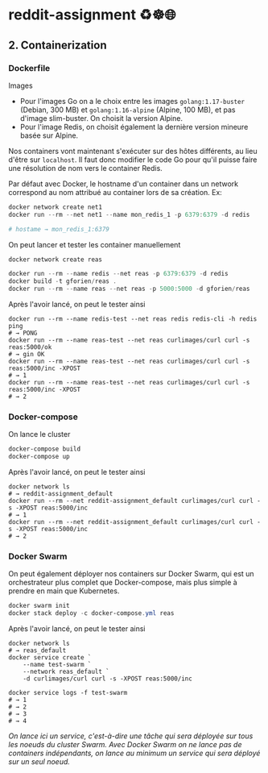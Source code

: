 # reddit-assignment ♻☸🌐
## 2. Containerization

### Dockerfile
Images
- Pour l'images Go on a le choix entre les images `golang:1.17-buster` (Debian, 300 MB)
  et `golang:1.16-alpine` (Alpine, 100 MB), et pas d'image slim-buster. On choisit la 
  version Alpine.
- Pour l'image Redis, on choisit également la dernière version mineure basée sur Alpine.

Nos containers vont maintenant s'exécuter sur des hôtes différents, au lieu d'être sur
`localhost`. Il faut donc modifier le code Go pour qu'il puisse faire une résolution de
nom vers le container Redis.

Par défaut avec Docker, le hostname d'un container dans un network correspond au nom
attribué au container lors de sa création. Ex:
```powershell
docker network create net1
docker run --rm --net net1 --name mon_redis_1 -p 6379:6379 -d redis

# hostame → mon_redis_1:6379
```

On peut lancer et tester les container manuellement
```powershell
docker network create reas

docker run --rm --name redis --net reas -p 6379:6379 -d redis
docker build -t gforien/reas .
docker run --rm --name reas --net reas -p 5000:5000 -d gforien/reas
```

Après l'avoir lancé, on peut le tester ainsi
```
docker run --rm --name redis-test --net reas redis redis-cli -h redis ping
# → PONG
docker run --rm --name reas-test --net reas curlimages/curl curl -s reas:5000/ok
# → gin OK
docker run --rm --name reas-test --net reas curlimages/curl curl -s reas:5000/inc -XPOST
# → 1
docker run --rm --name reas-test --net reas curlimages/curl curl -s reas:5000/inc -XPOST
# → 2
```

### Docker-compose

On lance le cluster
```powershell
docker-compose build
docker-compose up
```

Après l'avoir lancé, on peut le tester ainsi
```
docker network ls
# → reddit-assignment_default
docker run --rm --net reddit-assignment_default curlimages/curl curl -s -XPOST reas:5000/inc
# → 1
docker run --rm --net reddit-assignment_default curlimages/curl curl -s -XPOST reas:5000/inc
# → 2
```

### Docker Swarm

On peut également déployer nos containers sur Docker Swarm, qui est un orchestrateur plus
complet que Docker-compose, mais plus simple à prendre en main que Kubernetes.

```powershell
docker swarm init
docker stack deploy -c docker-compose.yml reas
```

Après l'avoir lancé, on peut le tester ainsi
```
docker network ls
# → reas_default
docker service create `
    --name test-swarm `
    --network reas_default `
    -d curlimages/curl curl -s -XPOST reas:5000/inc

docker service logs -f test-swarm
# → 1
# → 2
# → 3
# → 4
```
*On lance ici un service, c'est-à-dire une tâche qui sera déployée sur tous les noeuds du
cluster Swarm. Avec Docker Swarm on ne lance pas de containers indépendants, on lance au
minimum un service qui sera déployé sur un seul noeud.*

